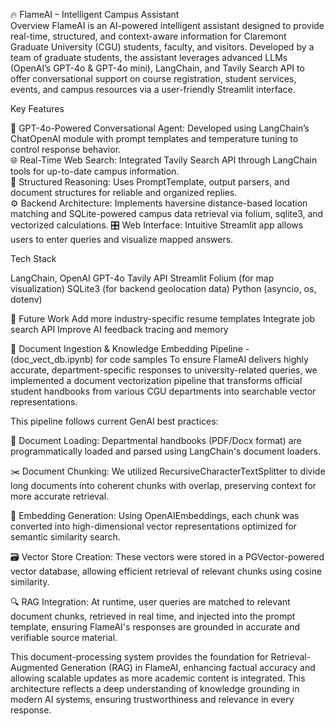 🔥 FlameAI – Intelligent Campus Assistant <br>
Overview
FlameAI is an AI-powered intelligent assistant designed to provide real-time, structured, and context-aware information for Claremont Graduate University (CGU) students, faculty, and visitors. Developed by a team of graduate students, the assistant leverages advanced LLMs (OpenAI’s GPT-4o & GPT-4o mini), LangChain, and Tavily Search API to offer conversational support on course registration, student services, events, and campus resources via a user-friendly Streamlit interface.

Key Features

🧠 GPT-4o-Powered Conversational Agent: Developed using LangChain’s ChatOpenAI module with prompt templates and temperature tuning to control response behavior.<br>
🌐 Real-Time Web Search: Integrated Tavily Search API through LangChain tools for up-to-date campus information.<br>
🧭 Structured Reasoning: Uses PromptTemplate, output parsers, and document structures for reliable and organized replies.<br>
⚙️ Backend Architecture: Implements haversine distance-based location matching and SQLite-powered campus data retrieval via folium, sqlite3, and vectorized calculations.
🎛️ Web Interface: Intuitive Streamlit app allows users to enter queries and visualize mapped answers.<br>

Tech Stack

LangChain, OpenAI GPT-4o
Tavily API
Streamlit
Folium (for map visualization)
SQLite3 (for backend geolocation data)
Python (asyncio, os, dotenv)

🚀 Future Work
Add more industry-specific resume templates
Integrate job search API
Improve AI feedback tracing and memory

📘 Document Ingestion & Knowledge Embedding Pipeline - (doc_vect_db.ipynb) for code samples
To ensure FlameAI delivers highly accurate, department-specific responses to university-related queries, we implemented a document vectorization pipeline that transforms official student handbooks from various CGU departments into searchable vector representations.

This pipeline follows current GenAI best practices:

📂 Document Loading: Departmental handbooks (PDF/Docx format) are programmatically loaded and parsed using LangChain's document loaders.

✂️ Document Chunking: We utilized RecursiveCharacterTextSplitter to divide long documents into coherent chunks with overlap, preserving context for more accurate retrieval.

🧠 Embedding Generation: Using OpenAIEmbeddings, each chunk was converted into high-dimensional vector representations optimized for semantic similarity search.

🗃️ Vector Store Creation: These vectors were stored in a PGVector-powered vector database, allowing efficient retrieval of relevant chunks using cosine similarity.

🔍 RAG Integration: At runtime, user queries are matched to relevant document chunks, retrieved in real time, and injected into the prompt template, ensuring FlameAI's responses are grounded in accurate and verifiable source material.

This document-processing system provides the foundation for Retrieval-Augmented Generation (RAG) in FlameAI, enhancing factual accuracy and allowing scalable updates as more academic content is integrated. This architecture reflects a deep understanding of knowledge grounding in modern AI systems, ensuring trustworthiness and relevance in every response.
